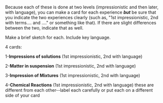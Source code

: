 Because each of these is done at two levels (impressionistic and then later, with language), you can make a card for each experience **_but_** be sure that you indicate the two experiences clearly (such as, "1st impressionistic, 2nd with terms.... and ...." or something like that). If there are slight differences between the two, indicate that as well.  
  
Make a brief sketch for each. Include key language.  
  
4 cards:  
  
1-**Impressions of solutions** (1st impressionistic, 2nd with language)  
  
  
2-**Matter in suspension** (1st impressionistic, 2nd with language)  
  
  
3-**Impression of Mixtures** (1st impressionistic, 2nd with language)  
  
4-**Chemical Reactions** (1st impressionistic, 2nd with language) these are different from each other--label each carefully or put each on a different side of your card